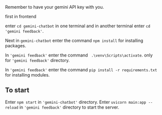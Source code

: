 Remember to have your gemini API key with you.

first in frontend 

enter `cd gemini-chatbot` in one terminal and in another terminal enter `cd 'gemini feedback'`.

Next in `gemini-chatbot` enter the command `npm install` for installing packages.

In `'gemini feedback'` enter the command ` .\venv\Scripts\activate`. only for `'gemini feedback'` directory.


In `'gemini feedback'` enter the command `pip install -r requirements.txt` for installing modules.


## To start 

Enter `npm start` in `'gemini-chatbot'` directory.
Enter `uvicorn main:app --reload` in `'gemini feedback'` directory to start the server.
